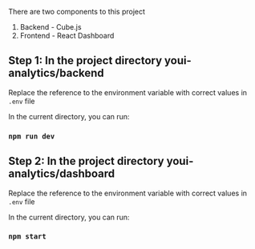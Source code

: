 There are two components to this project
1. Backend - Cube.js 
2. Frontend - React Dashboard


Step 1: In the project directory youi-analytics/backend
-------------------------------------------------------
Replace the reference to the environment variable with correct values in `.env` file 

In the current directory, you can run:
### `npm run dev`


Step 2: In the project directory youi-analytics/dashboard
---------------------------------------------------------
Replace the reference to the environment variable with correct values in `.env` file 

In the current directory, you can run:
### `npm start`